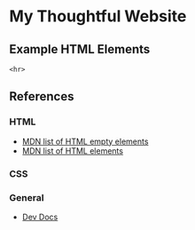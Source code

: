 # My Thoughtful Website

## Example HTML Elements

```
<hr>
```



## References

### HTML
* [MDN list of HTML empty elements](https://developer.mozilla.org/en-US/docs/Glossary/Empty_element)
* [MDN list of HTML elements](https://developer.mozilla.org/en-US/docs/Web/HTML/Element)

### CSS

### General
* [Dev Docs](https://devdocs.io/)
